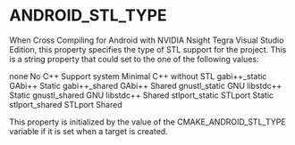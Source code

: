   

# ANDROID_STL_TYPE  
When Cross Compiling for Android with NVIDIA Nsight Tegra Visual Studio Edition, this property specifies the type of STL support for the project.
This is a string property that could set to the one of the following values:  


none
No C++ Support
system
Minimal C++ without STL
gabi++_static
GAbi++ Static
gabi++_shared
GAbi++ Shared
gnustl_static
GNU libstdc++ Static
gnustl_shared
GNU libstdc++ Shared
stlport_static
STLport Static
stlport_shared
STLport Shared
  

This property is initialized by the value of the
CMAKE_ANDROID_STL_TYPE variable if it is set when a target is
created.  


